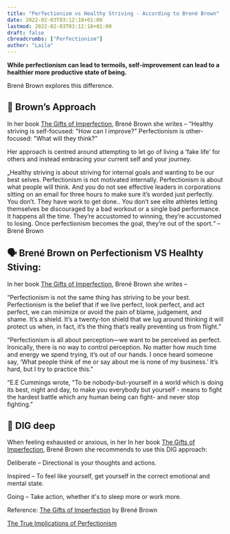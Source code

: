 ```yaml
---
title: "Perfectionism vs Healthy Striving - According to Brené Brown"
date: 2022-02-03T03:12:18+01:00
lastmod: 2022-02-03T03:12:18+01:00
draft: false
cbreadcrumbs: ["Perfectionism"]
author: "Laila"
---
```


**While perfectionism can lead to termoils, self-improvement can lead to a healthier more productive state of being.**

 Brené Brown explores this difference.

## :page_with_curl: Brown’s Approach

In her book [The Gifts of Imperfection]( https://www.amazon.co.uk/dp/B00BS03LL6/ref=dp-kindle-redirect?_encoding=UTF8&btkr=1), Brené Brown she writes –
“Healthy striving is self-focused: "How can I improve?" Perfectionism is other-focused: "What will they think?”

Her approach is centred around attempting to let go of living a ‘fake life’ for others and instead embracing your current self and your journey. 

„Healthy striving is about striving for internal goals and wanting to be our best selves. Perfectionism is not motivated internally. Perfectionism is about what people will think. And you do not see effective leaders in corporations sitting on an email for three hours to make sure it’s worded just perfectly. You don’t. They have work to get done.. You don’t see elite athletes letting themselves be discouraged by a bad workout or a single bad performance. It happens all the time. They’re accustomed to winning, they’re accustomed to losing. Once perfectionism becomes the goal, they’re out of the sport.“ – Brené Brown

## :speaking_head: Brené Brown on Perfectionism VS Healhty Stiving:

In her book [The Gifts of Imperfection]( https://www.amazon.co.uk/dp/B00BS03LL6/ref=dp-kindle-redirect?_encoding=UTF8&btkr=1), Brené Brown she writes –

“Perfectionism is not the same thing has striving to be your best. Perfectionism is the belief that if we live perfect, look perfect, and act perfect, we can minimize or avoid the pain of blame, judgement, and shame. It’s a shield. It’s a twenty-ton shield that we lug around thinking it will protect us when, in fact, it’s the thing that’s really preventing us from flight.”

“Perfectionism is all about perception—we want to be perceived as perfect. Ironically, there is no way to control perception. No matter how much time and energy we spend trying, it’s out of our hands. I once heard someone say, ‘What people think of me or say about me is none of my business.’ It’s hard, but I try to practice this.”

“E.E Cummings wrote, "To be nobody-but-yourself in a world which is doing its best, night and day, to make you everybody but yourself - means to fight the hardest battle which any human being can fight- and never stop fighting.”


## :large_blue_diamond: DIG deep

When feeling exhausted or anxious, in her In her book [The Gifts of Imperfection]( https://www.amazon.co.uk/dp/B00BS03LL6/ref=dp-kindle-redirect?_encoding=UTF8&btkr=1), Brené Brown  she recommends to use this DIG approach:

Deliberate – Directional is your thoughts and actions.

Inspired – To feel like yourself, get yourself in the correct emotional and mental state.

Going – Take action, whether it's to sleep more or work more.


Reference: [The Gifts of Imperfection]( https://www.amazon.co.uk/dp/B00BS03LL6/ref=dp-kindle-redirect?_encoding=UTF8&btkr=1) by Brené Brown  

[The True Implications of Perfectionism](/the-true-implications-of-perfectionism/)
